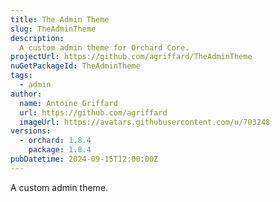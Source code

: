 ```yaml
---
title: The Admin Theme
slug: TheAdminTheme
description:
  A custom admin theme for Orchard Core.
projectUrl: https://github.com/agriffard/TheAdminTheme
nuGetPackageId: TheAdminTheme
tags:
  - admin
author:
  name: Antoine Griffard
  url: https://github.com/agriffard
  imageUrl: https://avatars.githubusercontent.com/u/703248
versions:
  - orchard: 1.8.4
    package: 1.8.4
pubDatetime: 2024-09-15T12:00:00Z
---
```


A custom admin theme.
